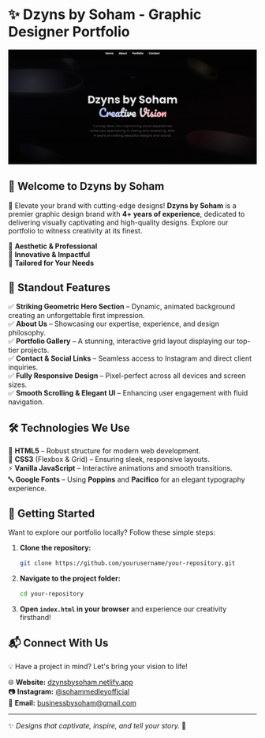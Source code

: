 # ✨ Dzyns by Soham - Graphic Designer Portfolio

![Portfolio Preview](https://raw.githubusercontent.com/SohamMedley/DzynsBySoham/main/screenshot.png)

## 🚀 **Welcome to Dzyns by Soham**

🎨 Elevate your brand with cutting-edge designs! **Dzyns by Soham** is a premier graphic design brand with **4+ years of experience**, dedicated to delivering visually captivating and high-quality designs. Explore our portfolio to witness creativity at its finest.

🔹 **Aesthetic & Professional**  
🔹 **Innovative & Impactful**  
🔹 **Tailored for Your Needs**  

## 🌟 **Standout Features**

✅ **Striking Geometric Hero Section** – Dynamic, animated background creating an unforgettable first impression.  
✅ **About Us** – Showcasing our expertise, experience, and design philosophy.  
✅ **Portfolio Gallery** – A stunning, interactive grid layout displaying our top-tier projects.  
✅ **Contact & Social Links** – Seamless access to Instagram and direct client inquiries.  
✅ **Fully Responsive Design** – Pixel-perfect across all devices and screen sizes.  
✅ **Smooth Scrolling & Elegant UI** – Enhancing user engagement with fluid navigation.  

## 🛠 **Technologies We Use**

🚀 **HTML5** – Robust structure for modern web development.  
🎨 **CSS3** (Flexbox & Grid) – Ensuring sleek, responsive layouts.  
⚡ **Vanilla JavaScript** – Interactive animations and smooth transitions.  
🔤 **Google Fonts** – Using **Poppins** and **Pacifico** for an elegant typography experience.  

## 📂 **Getting Started**

Want to explore our portfolio locally? Follow these simple steps:

1. **Clone the repository:**  
   ```bash
   git clone https://github.com/yourusername/your-repository.git
   ```
2. **Navigate to the project folder:**  
   ```bash
   cd your-repository
   ```
3. **Open `index.html` in your browser** and experience our creativity firsthand!  

## 📬 **Connect With Us**

💡 Have a project in mind? Let's bring your vision to life!  

🌐 **Website:** [dzynsbysoham.netlify.app](https://dzynsbysoham.netlify.app/)  
📷 **Instagram:** [@sohammedleyofficial](https://www.instagram.com/dzynsbysohham/)  
📧 **Email:** businessbysoham@gmail.com  

---
✨ _Designs that captivate, inspire, and tell your story._ 🎨

